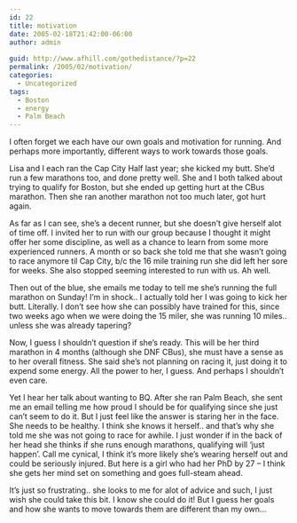 ```yaml
---
id: 22
title: motivation
date: 2005-02-18T21:42:00-06:00
author: admin
  
guid: http://www.afhill.com/gothedistance/?p=22
permalink: /2005/02/motivation/
categories:
  - Uncategorized
tags:
  - Boston
  - energy
  - Palm Beach
---
```

I often forget we each have our own goals and motivation for running. And perhaps more importantly, different ways to work towards those goals.

Lisa and I each ran the Cap City Half last year; she kicked my butt. She&#8217;d run a few marathons too, and done pretty well. She and I both talked about trying to qualify for Boston, but she ended up getting hurt at the CBus marathon. Then she ran another marathon not too much later, got hurt again.

As far as I can see, she&#8217;s a decent runner, but she doesn&#8217;t give herself alot of time off. I invited her to run with our group because I thought it might offer her some discipline, as well as a chance to learn from some more experienced runners. A month or so back she told me that she wasn&#8217;t going to race anymore til Cap City, b/c the 16 mile training run she did left her sore for weeks. She also stopped seeming interested to run with us. Ah well.

Then out of the blue, she emails me today to tell me she&#8217;s running the full marathon on Sunday! I&#8217;m in shock.. I actually told her I was going to kick her butt. Literally. I don&#8217;t see how she can possibly have trained for this, since two weeks ago when we were doing the 15 miler, she was running 10 miles.. unless she was already tapering?

Now, I guess I shouldn&#8217;t question if she&#8217;s ready. This will be her third marathon in 4 months (although she DNF CBus), she must have a sense as to her overall fitness. She said she&#8217;s not planning on racing it, just doing it to expend some energy. All the power to her, I guess. And perhaps I shouldn&#8217;t even care.

Yet I hear her talk about wanting to BQ. After she ran Palm Beach, she sent me an email telling me how proud I should be for qualifying since she just can&#8217;t seem to do it. But I just feel like the answer is staring her in the face. She needs to be healthy. I think she knows it herself.. and that&#8217;s why she told me she was not going to race for awhile. I just wonder if in the back of her head she thinks if she runs enough marathons, qualifying will &#8216;just happen&#8217;. Call me cynical, I think it&#8217;s more likely she&#8217;s wearing herself out and could be seriously injured. But here is a girl who had her PhD by 27 &#8211; I think she gets her mind set on something and goes full-steam ahead.

It&#8217;s just so frustrating.. she looks to me for alot of advice and such, I just wish she could take this bit. I know she could do it! But I guess her goals and how she wants to move towards them are different than my own&#8230;